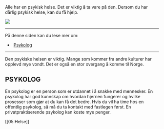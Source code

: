 Alle har en psykisk helse. Det er viktig å ta vare på den. Dersom du har dårlig psykisk helse, kan du få hjelp.

![](https://cdn.kursoria.no/pensum/elements/pensum-for-samfunnskunnskapsproven-_btvrce.jpg)

---

På denne siden kan du lese mer om:

-    [Psykolog](https://app.norskkunnskap.no/pensum/rtehtr/3hnasx/btvrce#psykolog)

---

Den psykiske helsen er viktig. Mange som kommer fra andre kulturer har opplevd mye vondt. Det er også en stor overgang å komme til Norge. 

## PSYKOLOG

En psykolog er en person som er utdannet i å snakke med mennesker. En psykolog har god kunnskap om hvordan hjernen fungerer og hvilke prosesser som gjør at du kan få det bedre. Hvis du vil ha time hos en offentlig psykolog, så må du ta kontakt med fastlegen først. En privatpraktiserende psykolog kan koste mye penger.

[[05 Helse]]
